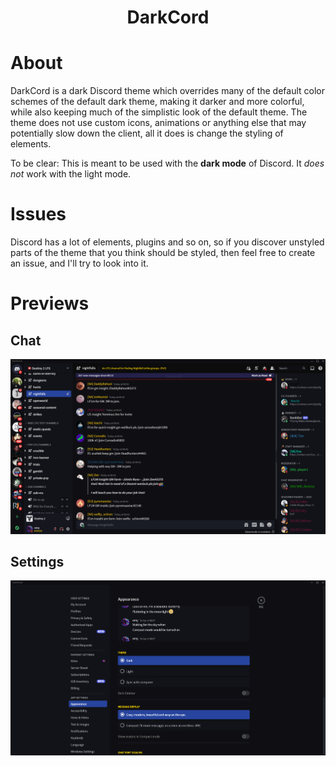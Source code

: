 <h1 align="center">DarkCord</h1>

# About

DarkCord is a dark Discord theme which overrides many of the default color schemes of the default dark theme, making it darker and more colorful, while also keeping much of the simplistic look of the default theme. The theme does not use custom icons, animations or anything else that may potentially slow down the client, all it does is change the styling of elements.

To be clear: This is meant to be used with the __dark mode__ of Discord. It *does not* work with the light mode.

# Issues
Discord has a lot of elements, plugins and so on, so if you discover unstyled parts of the theme that you think should be styled, then feel free to create an issue, and I'll try to look into it.

# Previews

## Chat
![](./previews/DarkCordChatPreview.png)
## Settings
![](./previews/DarkCordSettingsPreview.png)
